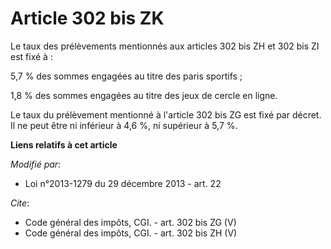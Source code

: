 # Article 302 bis ZK

Le taux des prélèvements mentionnés aux articles 302 bis ZH et 302 bis ZI est fixé à : 

5,7 % des sommes engagées au titre des paris sportifs ; 

1,8 % des sommes engagées au titre des jeux de cercle en ligne. 

Le taux du prélèvement mentionné à l'article 302 bis ZG est fixé par décret. Il ne peut être ni inférieur à 4,6 %, ni
supérieur à 5,7 %.

**Liens relatifs à cet article**

_Modifié par_:

  - Loi n°2013-1279 du 29 décembre 2013 - art. 22

_Cite_:

  - Code général des impôts, CGI. - art. 302 bis ZG (V)
  - Code général des impôts, CGI. - art. 302 bis ZH (V)
